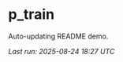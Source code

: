 # p_train

Auto-updating README demo.

<!--START_SECTION:status-->
_Last run: 2025-08-24 18:27 UTC_
<!--END_SECTION:status-->
















































































































